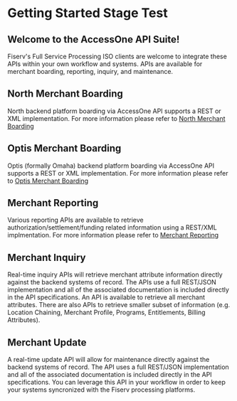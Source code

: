 # Getting Started Stage Test

## Welcome to the AccessOne API Suite!

Fiserv's Full Service Processing ISO clients are welcome to integrate these APIs within your own workflow and systems.  APIs are available for merchant boarding, reporting, inquiry, and maintenance.
 

## North Merchant Boarding

North backend platform boarding via AccessOne API supports a REST or XML implementation.  For more information please refer to [North Merchant Boarding](?path=docs/north-boarding-api-specifications.md)


## Optis Merchant Boarding

Optis (formally Omaha) backend platform boarding via AccessOne API supports a REST or XML implementation.  For more information please refer to [Optis Merchant Boarding](?path=docs/optis-boarding-api-specifications.md)


## Merchant Reporting

Various reporting APIs are available to retrieve authorization/settlement/funding related information using a REST/XML implmentation.  For more information please refer to [Merchant Reporting](?path=docs/reporting-api-specifications.md)


## Merchant Inquiry
Real-time inquiry APIs will retrieve merchant attribute information directly against the backend systems of record.  The APIs use a full REST/JSON implementation and all of the associated documentation is included directly in the API specifications.  An API is available to retrieve all merchant attributes.  There are also APIs to retrieve smaller subset of information (e.g. Location Chaining, Merchant Profile, Programs, Entitlements, Billing Attributes).

## Merchant Update
A real-time update API will allow for maintenance directly against the backend systems of record.  The API uses a full REST/JSON implementation and all of the associated documentation is included directly in the API specifications.  You can leverage this API in your workflow in order to keep your systems syncronized with the Fiserv processing platforms.
